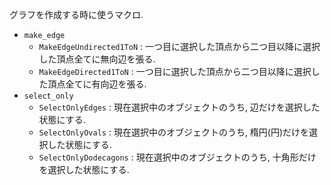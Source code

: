 グラフを作成する時に使うマクロ.

- `make_edge` 
    - `MakeEdgeUndirected1ToN` : 一つ目に選択した頂点から二つ目以降に選択した頂点全てに無向辺を張る.
    - `MakeEdgeDirected1ToN` : 一つ目に選択した頂点から二つ目以降に選択した頂点全てに有向辺を張る.
- `select_only`
    - `SelectOnlyEdges` : 現在選択中のオブジェクトのうち, 辺だけを選択した状態にする.
    - `SelectOnlyOvals` : 現在選択中のオブジェクトのうち, 楕円(円)だけを選択した状態にする.
    - `SelectOnlyDodecagons` : 現在選択中のオブジェクトのうち, 十角形だけを選択した状態にする.

